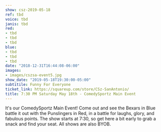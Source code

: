 ```yaml
---
show: csz-2019-05-18
ref: tbd
voice: tbd
janis: tbd
red:
- tbd
- tbd
- tbd
blue:
- tbd
- tbd
- tbd
date: "2018-12-31T16:44:08-06:00"
images:
- images/cszsa-event5.jpg
show_date: "2019-05-18T19:30:00-05:00"
subtitile: Funny For Everyone
ticket_link: https://squareup.com/store/CSz-SanAntonio/
title: 7:30 PM Saturday May 18th - ComedySportz Main Event
---
```


It's our ComedySportz Main Event! Come out and see the Bexars in Blue battle it out with the Punslingers in Red, in a battle for laughs, glory, and fabulous points. The show starts at 7:30, so get here a bit early to grab a snack and find your seat. All shows are also BYOB.
